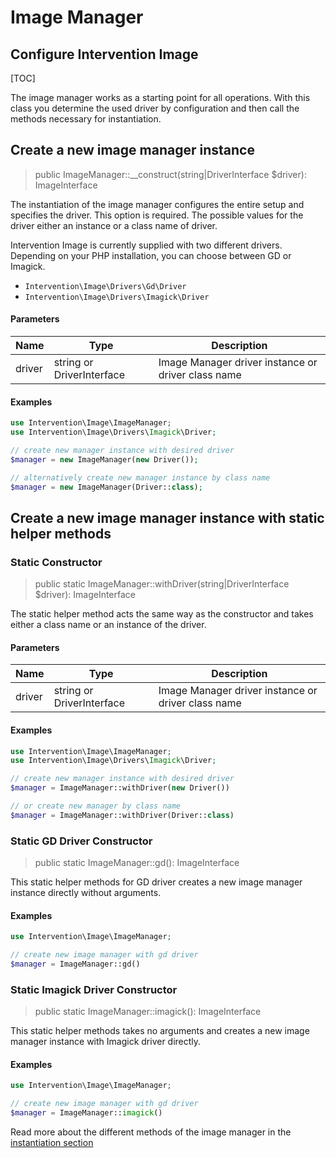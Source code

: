 # Image Manager
## Configure Intervention Image

[TOC]

The image manager works as a starting point for all operations. With this
class you determine the used driver by configuration and then call the
methods necessary for instantiation.

## Create a new image manager instance

> public ImageManager::__construct(string|DriverInterface $driver): ImageInterface

The instantiation of the image manager configures the entire setup and
specifies the driver. This option is required. The possible values for the
driver either an instance or a class name of driver.

Intervention Image is currently supplied with two different drivers. Depending
on your PHP installation, you can choose between GD or Imagick.

- `Intervention\Image\Drivers\Gd\Driver`
- `Intervention\Image\Drivers\Imagick\Driver`

#### Parameters

| Name | Type | Description |
| - | - | - |
| driver | string or DriverInterface | Image Manager driver instance or driver class name |

#### Examples

```php
use Intervention\Image\ImageManager;
use Intervention\Image\Drivers\Imagick\Driver;

// create new manager instance with desired driver
$manager = new ImageManager(new Driver());

// alternatively create new manager instance by class name
$manager = new ImageManager(Driver::class);
```

## Create a new image manager instance with static helper methods

### Static Constructor

> public static ImageManager::withDriver(string|DriverInterface $driver): ImageInterface

The static helper method acts the same way as the constructor and takes either
a class name or an instance of the driver.

#### Parameters

| Name | Type | Description |
| - | - | - |
| driver | string or DriverInterface | Image Manager driver instance or driver class name |

#### Examples

```php
use Intervention\Image\ImageManager;
use Intervention\Image\Drivers\Imagick\Driver;

// create new manager instance with desired driver
$manager = ImageManager::withDriver(new Driver())

// or create new manager by class name
$manager = ImageManager::withDriver(Driver::class)
```

### Static GD Driver Constructor

> public static ImageManager::gd(): ImageInterface

This static helper methods for GD driver creates a new image manager instance
directly without arguments.

#### Examples

```php
use Intervention\Image\ImageManager;

// create new image manager with gd driver
$manager = ImageManager::gd()
```

### Static Imagick Driver Constructor

> public static ImageManager::imagick(): ImageInterface

This static helper methods takes no arguments and creates a new image manager
instance with Imagick driver directly.

#### Examples

```php
use Intervention\Image\ImageManager;

// create new image manager with gd driver
$manager = ImageManager::imagick()
```

Read more about the different methods of the image manager in the
[instantiation section](/v3/basics/instantiation)
